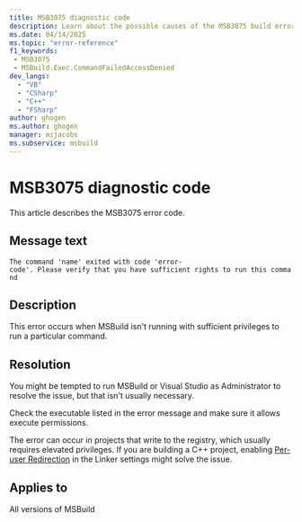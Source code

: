```yaml
---
title: MSB3075 diagnostic code
description: Learn about the possible causes of the MSB3075 build error and get troubleshooting tips.
ms.date: 04/14/2025
ms.topic: "error-reference"
f1_keywords:
 - MSB3075
 - MSBuild.Exec.CommandFailedAccessDenied
dev_langs:
  - "VB"
  - "CSharp"
  - "C++"
  - "FSharp"
author: ghogen
ms.author: ghogen
manager: mijacobs
ms.subservice: msbuild
---
```

# MSB3075 diagnostic code

<!-- :::ErrorDefinitionDescription::: -->
<!-- :::editable-content name="introDescription"::: -->
This article describes the MSB3075 error code.
<!-- :::editable-content-end::: -->

## Message text

`The command 'name' exited with code 'error-code'. Please verify that you have sufficient rights to run this command`

## Description

This error occurs when MSBuild isn't running with sufficient privileges to run a particular command.

## Resolution

You might be tempted to run MSBuild or Visual Studio as Administrator to resolve the issue, but that isn't usually necessary.

Check the executable listed in the error message and make sure it allows execute permissions.

The error can occur in projects that write to the registry, which usually requires elevated privileges. If you are building a C++ project, enabling [Per-user Redirection](/cpp/build/reference/linker-property-pages#per-user-redirection) in the Linker settings might solve the issue.

## Applies to

All versions of MSBuild